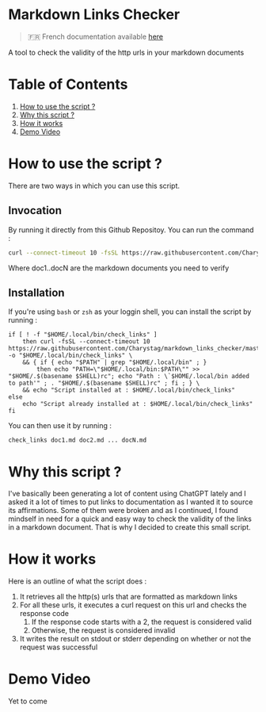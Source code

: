 # Markdown Links Checker

> :fr: French documentation available [here](/docs/README.fr.md)

A tool to check the validity of the http urls in your markdown documents

# Table of Contents

1.	[How to use the script ?](#how-to-use-the-script-)
2.	[Why this script ?](#why-this-script-)
3.	[How it works](#how-it-works)
4.	[Demo Video](#demo-video)

# How to use the script ?

There are two ways in which you can use this script.

## Invocation

By running it directly from this Github Repositoy. You can run the command :
```bash
curl --connect-timeout 10 -fsSL https://raw.githubusercontent.com/Charystag/markdown_links_checker/master/check_links.sh | bash -s -- doc1.md doc2.md ... docN.md
```
Where doc1..docN are the markdown documents you need to verify

## Installation

If you're using `bash` or `zsh` as your loggin shell, you can install the script by running :
```
if [ ! -f "$HOME/.local/bin/check_links" ]
	then curl -fsSL --connect-timeout 10 https://raw.githubusercontent.com/Charystag/markdown_links_checker/master/check_links -o "$HOME/.local/bin/check_links" \
	&& { if { echo "$PATH" | grep "$HOME/.local/bin" ; }
		then echo "PATH=\"$HOME/.local/bin:$PATH\"" >> "$HOME/.$(basename $SHELL)rc"; echo "Path : \`$HOME/.local/bin added to path'" ; . "$HOME/.$(basename $SHELL)rc" ; fi ; } \
	&& echo "Script installed at : $HOME/.local/bin/check_links"
else
	echo "Script already installed at : $HOME/.local/bin/check_links"
fi
```

You can then use it by running :
```
check_links doc1.md doc2.md ... docN.md
```

# Why this script ?

I've basically been generating a lot of content using ChatGPT lately and I asked it a lot of times to put links to documentation as I wanted it to source its affirmations. 
Some of them were broken and as I continued, I found mindself in need for a quick and easy way to check the validity of the links in a markdown document. That is why I decided 
to create this small script.

# How it works

Here is an outline of what the script does :

1.	It retrieves all the http(s) urls that are formatted as markdown links
2.	For all these urls, it executes a curl request on this url and checks the response code
	1.	If the response code starts with a 2, the request is considered valid
	2.	Otherwise, the request is considered invalid
3.	It writes the result on stdout or stderr depending on whether or not the request was successful

# Demo Video
Yet to come
